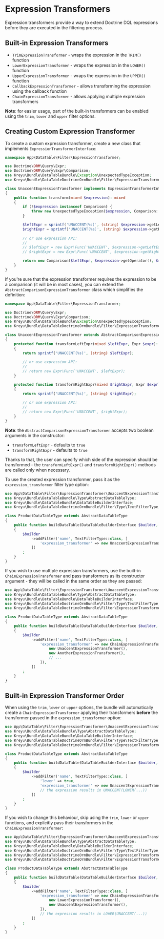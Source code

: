 # Expression Transformers

Expression transformers provide a way to extend Doctrine DQL expressions before they are executed in the filtering process.

## Built-in Expression Transformers

- `TrimExpressionTransformer` - wraps the expression in the `TRIM()` function
- `LowerExpressionTransformer` - wraps the expression in the `LOWER()` function
- `UpperExpressionTransformer` - wraps the expression in the `UPPER()` function
- `CallbackExpressionTransformer` - allows transforming the expression using the callback function
- `ChainExpressionTransformer` - allows applying multiple expression transformers

**Note**: for easier usage, part of the built-in transformers can be enabled using the `trim`, `lower` and `upper` filter options.

## Creating Custom Expression Transformer

To create a custom expression transformer, create a new class that implements `ExpressionTransformerInterface`:

```php
namespace App\DataTable\Filter\ExpressionTransformer;

use Doctrine\ORM\Query\Expr;
use Doctrine\ORM\Query\Expr\Comparison;
use Kreyu\Bundle\DataTableBundle\Exception\UnexpectedTypeException;
use Kreyu\Bundle\DataTableDoctrineOrmBundle\Filter\ExpressionTransformer\ExpressionTransformerInterface;

class UnaccentExpressionTransformer implements ExpressionTransformerInterface
{
    public function transform(mixed $expression): mixed
    {
        if (!$expression instanceof Comparison) {
            throw new UnexpectedTypeException($expression, Comparison::class);
        }

        $leftExpr = sprintf('UNACCENT(%s)', (string) $expression->getLeftExpr());
        $rightExpr = sprintf('UNACCENT(%s)', (string) $expression->getRightExpr());
        
        // or use expression API:
        //
        // $leftExpr = new Expr\Func('UNACCENT', $expression->getLeftExpr());
        // $rightExpr = new Expr\Func('UNACCENT', $expression->getRightExpr());

        return new Comparison($leftExpr, $expression->getOperator(), $rightExpr);
    }
}
```

If you're sure that the expression transformer requires the expression to be a comparison (it will be in most cases),
you can extend the `AbstractComparisonExpressionTransformer` class which simplifies the definition:

```php
namespace App\DataTable\Filter\ExpressionTransformer;

use Doctrine\ORM\Query\Expr;
use Doctrine\ORM\Query\Expr\Comparison;
use Kreyu\Bundle\DataTableBundle\Exception\UnexpectedTypeException;
use Kreyu\Bundle\DataTableDoctrineOrmBundle\Filter\ExpressionTransformer\AbstractComparisonExpressionTransformer;

class UnaccentExpressionTransformer extends AbstractComparisonExpressionTransformer
{
    protected function transformLeftExpr(mixed $leftExpr, Expr $expr): mixed
    {
        return sprintf('UNACCENT(%s)', (string) $leftExpr);
        
        // or use expression API: 
        // 
        // return new Expr\Func('UNACCENT', $leftExpr);
    }

    protected function transformRightExpr(mixed $rightExpr, Expr $expr): mixed
    {
        return sprintf('UNACCENT(%s)', (string) $rightExpr);
        
        // or use expression API: 
        //
        // return new Expr\Func('UNACCENT', $rightExpr);
    }
}
```

**Note**: the `AbstractComparisonExpressionTransformer` accepts two boolean arguments in the constructor:

- `transformLeftExpr` - defaults to `true`
- `transformRightExpr` - defaults to `true`

Thanks to that, the user can specify which side of the expression should be 
transformed - the `transformLeftExpr()` and `transformRightExpr()` methods are called only when necessary.

To use the created expression transformer, pass it as the `expression_transformer` filter type option:

```php
use App\DataTable\Filter\ExpressionTransformer\UnaccentExpressionTransformer;
use Kreyu\Bundle\DataTableBundle\Type\AbstractDataTableType;
use Kreyu\Bundle\DataTableBundle\DataTableBuilderInterface;
use Kreyu\Bundle\DataTableDoctrineOrmBundle\Filter\Type\TextFilterType;

class ProductDataTableType extends AbstractDataTableType
{
    public function buildDataTable(DataTableBuilderInterface $builder, array $options): void
    {
        $builder
            ->addFilter('name', TextFilterType::class, [
                'expression_transformer' => new UnaccentExpressionTransformer(),
            ])
        ;
    }
}
```

If you wish to use multiple expression transformers, use the built-in `ChainExpressionTransformer` and pass transformers
as its constructor argument - they will be called in the same order as they are passed:

```php
use App\DataTable\Filter\ExpressionTransformer\UnaccentExpressionTransformer;
use Kreyu\Bundle\DataTableBundle\Type\AbstractDataTableType;
use Kreyu\Bundle\DataTableBundle\DataTableBuilderInterface;
use Kreyu\Bundle\DataTableDoctrineOrmBundle\Filter\Type\TextFilterType;
use Kreyu\Bundle\DataTableDoctrineOrmBundle\Filter\ExpressionTransformer\ChainExpressionTransformer;

class ProductDataTableType extends AbstractDataTableType
{
    public function buildDataTable(DataTableBuilderInterface $builder, array $options): void
    {
        $builder
            ->addFilter('name', TextFilterType::class, [
                'expression_transformer' => new ChainExpressionTransformer([
                    new UnaccentExpressionTransformer(),
                    new AnotherExpressionTransformer(),
                    // ...
                ]),
            ])
        ;
    }
}
```

## Built-in Expression Transformer Order

When using the `trim`, `lower` or `upper` options, the bundle will automatically create a `ChainExpressionTransformer`
applying their transformers **before** the transformer passed in the `expression_transformer` option:

```php
use App\DataTable\Filter\ExpressionTransformer\UnaccentExpressionTransformer;
use Kreyu\Bundle\DataTableBundle\Type\AbstractDataTableType;
use Kreyu\Bundle\DataTableBundle\DataTableBuilderInterface;
use Kreyu\Bundle\DataTableDoctrineOrmBundle\Filter\Type\TextFilterType;
use Kreyu\Bundle\DataTableDoctrineOrmBundle\Filter\ExpressionTransformer\ChainExpressionTransformer;

class ProductDataTableType extends AbstractDataTableType
{
    public function buildDataTable(DataTableBuilderInterface $builder, array $options): void
    {
        $builder
            ->addFilter('name', TextFilterType::class, [
                'lower' => true,
                'expression_transformer' => new UnaccentExpressionTransformer(),
                // the expression results in UNACCENT(LOWER(...))
            ])
        ;
    }
}
```

If you wish to change this behaviour, skip using the `trim`, `lower` or `upper` functions,
and explicitly pass their transformers in the `ChainExpressionTransformer`:

```php
use App\DataTable\Filter\ExpressionTransformer\UnaccentExpressionTransformer;
use Kreyu\Bundle\DataTableBundle\Type\AbstractDataTableType;
use Kreyu\Bundle\DataTableBundle\DataTableBuilderInterface;
use Kreyu\Bundle\DataTableDoctrineOrmBundle\Filter\Type\TextFilterType;
use Kreyu\Bundle\DataTableDoctrineOrmBundle\Filter\ExpressionTransformer\ChainExpressionTransformer;
use Kreyu\Bundle\DataTableDoctrineOrmBundle\Filter\ExpressionTransformer\LowerExpressionTransformer;

class ProductDataTableType extends AbstractDataTableType
{
    public function buildDataTable(DataTableBuilderInterface $builder, array $options): void
    {
        $builder
            ->addFilter('name', TextFilterType::class, [
                'expression_transformer' => new ChainExpressionTransformer([
                    new LowerExpressionTransformer(),
                    new UnaccentExpressionTransformer(),
                ]),
                // the expression results in LOWER(UNACCENT(...))
            ])
        ;
    }
}
```